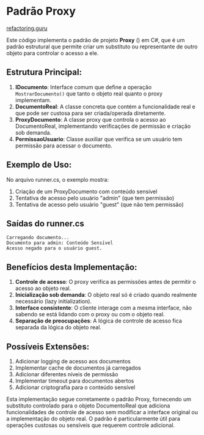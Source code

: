 # Padrão Proxy

[refactoring.guru](https://refactoring.guru/pt-br/design-patterns/proxy)

Este código implementa o padrão de projeto **Proxy** () em C#, que é um padrão estrutural que permite criar um substituto ou representante de outro objeto para controlar o acesso a ele.

## Estrutura Principal:

1. **IDocumento**: Interface comum que define a operação `MostrarDocumento()` que tanto o objeto real quanto o proxy implementam.
2. **DocumentoReal**: A classe concreta que contém a funcionalidade real e que pode ser custosa para ser criada/operada diretamente.
3. **ProxyDocumento**: A classe proxy que controla o acesso ao DocumentoReal, implementando verificações de permissão e criação sob demanda.
4. **PermissaoUsuario**: Classe auxiliar que verifica se um usuário tem permissão para acessar o documento.

## Exemplo de Uso:

No arquivo runner.cs, o exemplo mostra:

1. Criação de um ProxyDocumento com conteúdo sensível
2. Tentativa de acesso pelo usuário "admin" (que tem permissão)
3. Tentativa de acesso pelo usuário "guest" (que não tem permissão)

## Saídas do runner.cs

```
Carregando documento...
Documento para admin: Conteúdo Sensível
Acesso negado para o usuário guest.
```

## Benefícios desta Implementação:

1. **Controle de acesso**: O proxy verifica as permissões antes de permitir o acesso ao objeto real.
2. **Inicialização sob demanda**: O objeto real só é criado quando realmente necessário (lazy initialization).
3. **Interface consistente**: O cliente interage com a mesma interface, não sabendo se está lidando com o proxy ou com o objeto real.
4. **Separação de preocupações**: A lógica de controle de acesso fica separada da lógica do objeto real.

## Possíveis Extensões:

1. Adicionar logging de acesso aos documentos
2. Implementar cache de documentos já carregados
3. Adicionar diferentes níveis de permissão
4. Implementar timeout para documentos abertos
5. Adicionar criptografia para o conteúdo sensível

Esta implementação segue corretamente o padrão Proxy, fornecendo um substituto controlado para o objeto DocumentoReal que adiciona funcionalidades de controle de acesso sem modificar a interface original ou a implementação do objeto real. O padrão é particularmente útil para operações custosas ou sensíveis que requerem controle adicional.
